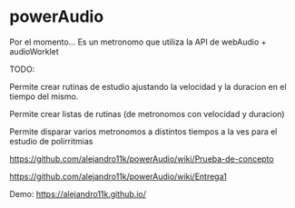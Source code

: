 # powerAudio

Por el momento...
Es un metronomo que utiliza la API de webAudio + audioWorklet

TODO:

Permite crear rutinas de estudio ajustando la velocidad y la duracion en el tiempo del mismo.

Permite crear listas de rutinas (de metronomos con velocidad y duracion)

Permite disparar varios metronomos a distintos tiempos a la ves para el estudio de polirritmias

https://github.com/alejandro11k/powerAudio/wiki/Prueba-de-concepto

https://github.com/alejandro11k/powerAudio/wiki/Entrega1

Demo: https://alejandro11k.github.io/

